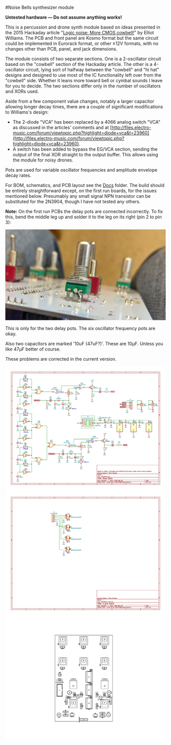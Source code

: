 #Noise Bells synthesizer module

**Untested hardware — Do not assume anything works!**

This is a percussion and drone synth module based on ideas presented in the 2015 Hackaday article "[Logic noise: More CMOS cowbell!](https://hackaday.com/2015/04/10/logic-noise-more-cmos-cowbell/)" by Elliot Williams. The PCB and front panel are Kosmo format but the same circuit could be implemented in Eurorack format, or other ±12V formats, with no changes other than PCB, panel, and jack dimensions.

The module consists of two separate sections. One is a 2-oscillator circuit based on the "cowbell" section of the Hackaday article. The other is a 4-oscillator circuit, lying sort of halfway between the "cowbell" and "hi hat" designs and designed to use most of the IC functionality left over from the "cowbell" side. Whether it leans more toward bell or cymbal sounds I leave for you to decide. The two sections differ only in the number of oscillators and XORs used.

Aside from a few component value changes, notably a larger capacitor allowing longer decay times, there are a couple of significant modifications to Williams's design:

* The 2-diode "VCA" has been replaced by a 4066 analog switch "VCA" as discussed in the articles' comments and at [http://files.electro-music.com/forum/viewtopic.php?highlight=diode+vca&t=23960](http://files.electro-music.com/forum/viewtopic.php?highlight=diode+vca&t=23960). 
* A switch has been added to bypass the EG/VCA section, sending the output of the final XOR straight to the output buffer. This allows using the module for noisy drones.

Pots are used for variable oscillator frequencies and amplitude envelope decay rates. 

For BOM, schematics, and PCB layout see the [Docs](Docs) folder. The build should be entirely straightforward except, on the first run boards, for the issues mentioned below. Presumably any small signal NPN transistor can be substituted for the 2N3904, though I have not tested any others. 

**Note:** On the first run PCBs the delay pots are connected incorrectly. To fix this, bend the middle leg up and solder it to the leg on its right (pin 2 to pin 3):

![](Images/pot_fix.jpg)

This is only for the two delay pots. The six oscillator frequency pots are okay.

Also two capacitors are marked '10uF (47uF?)'. These are 10µF. Unless you like 47µF better of course.

These problems are corrected in the current version.

![](Images/noisebells.jpg)
![](Images/noisebells-aux.jpg)
![](Images/noisebells_pcb_layout.jpg)
